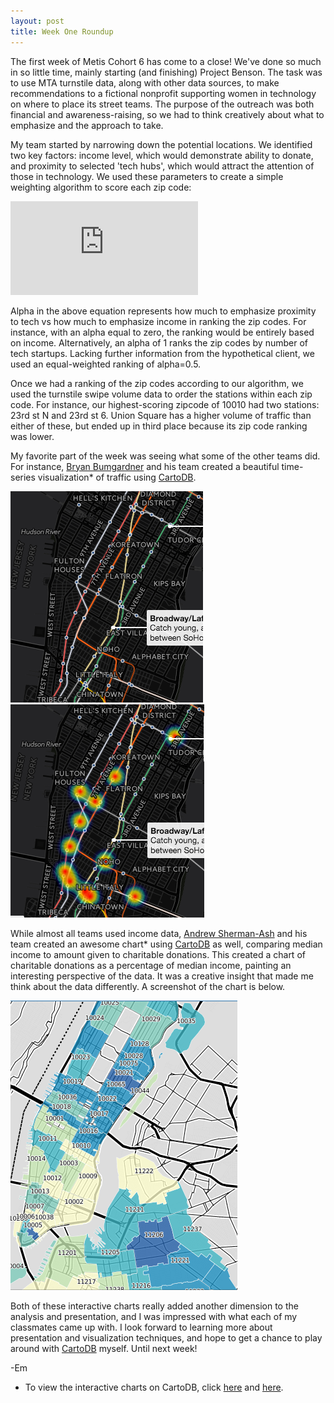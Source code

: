 ```yaml
---
layout: post
title: Week One Roundup
---
```


The first week of Metis Cohort 6 has come to a close! We've done so much in so little time, mainly starting (and finishing) Project Benson. The task was to use MTA turnstile data, along with other data sources, to make recommendations to a fictional nonprofit supporting women in technology on where to place its street teams. The purpose of the outreach was both financial and awareness-raising, so we had to think creatively about what to emphasize and the approach to take.<br>

My team started by narrowing down the potential locations. We identified two key factors: income level, which would demonstrate ability to donate, and proximity to selected 'tech hubs', which would attract the attention of those in technology. We used these parameters to create a simple weighting algorithm to score each zip code:<br>

![benson_algo](http://www.sciweavers.org/tex2img.php?eq=rank%20%3D%20%20%5Calpha%20%5Cast%20tech%20%2B%20%281%20-%20%5Calpha%29%20%5Cast%20income&bc=White&fc=Black&im=jpg&fs=12&ff=arev&edit=0)<br>

Alpha in the above equation represents how much to emphasize proximity to tech vs how much to emphasize income in ranking the zip codes. For instance, with an alpha equal to zero, the ranking would be entirely based on income. Alternatively, an alpha of 1 ranks the zip codes by number of tech startups. Lacking further information from the hypothetical client, we used an equal-weighted ranking of alpha=0.5.<br>

Once we had a ranking of the zip codes according to our algorithm, we used the turnstile swipe volume data to order the stations within each zip code. For instance, our highest-scoring zipcode of 10010 had two stations: 23rd st N and 23rd st 6. Union Square has a higher volume of traffic than either of these, but ended up in third place because its zip code ranking was lower.<br>

My favorite part of the week was seeing what some of the other teams did. For instance, [Bryan Bumgardner](https://github.com/bryanbumgardner) and his team created a beautiful time-series visualization* of traffic using [CartoDB](https://cartodb.com/).<br>

![nighttime](/images/carto_db_nighttime.png)
![daytime](/images/carto_db_daytime.png)<br>

While almost all teams used income data, [Andrew Sherman-Ash](https://github.com/shermanash) and his team created an awesome chart* using [CartoDB](https://cartodb.com/) as well, comparing median income to amount given to charitable donations. This created a chart of charitable donations as a percentage of median income, painting an interesting perspective of the data. It was a creative insight that made me think about the data differently. A screenshot of the chart is below.

![giving_ratio](/images/giving_ratio.png)<br>

Both of these interactive charts really added another dimension to the analysis and presentation, and I was impressed with what each of my classmates came up with. I look forward to learning more about presentation and visualization techniques, and hope to get a chance to play around with [CartoDB](https://cartodb.com/) myself. Until next week!<br>

-Em<br>

* To view the interactive charts on CartoDB, click [here](https://bryanbumgardner.cartodb.com/viz/99eb369c-baf6-11e5-81f0-0ecd1babdde5/public_map) and [here](https://shermanash.cartodb.com/viz/f41c274e-baeb-11e5-86cd-0ef24382571b/public_map).